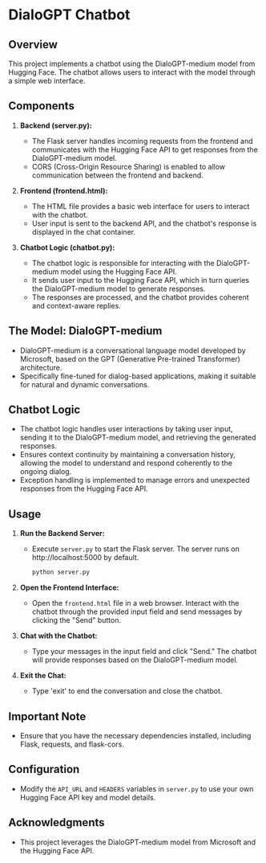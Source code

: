 # DialoGPT Chatbot

## Overview
This project implements a chatbot using the DialoGPT-medium model from Hugging Face. The chatbot allows users to interact with the model through a simple web interface.

## Components
1. **Backend (server.py):**
   - The Flask server handles incoming requests from the frontend and communicates with the Hugging Face API to get responses from the DialoGPT-medium model.
   - CORS (Cross-Origin Resource Sharing) is enabled to allow communication between the frontend and backend.

2. **Frontend (frontend.html):**
   - The HTML file provides a basic web interface for users to interact with the chatbot.
   - User input is sent to the backend API, and the chatbot's response is displayed in the chat container.

3. **Chatbot Logic (chatbot.py):**
   - The chatbot logic is responsible for interacting with the DialoGPT-medium model using the Hugging Face API.
   - It sends user input to the Hugging Face API, which in turn queries the DialoGPT-medium model to generate responses.
   - The responses are processed, and the chatbot provides coherent and context-aware replies.

## The Model: DialoGPT-medium
- DialoGPT-medium is a conversational language model developed by Microsoft, based on the GPT (Generative Pre-trained Transformer) architecture.
- Specifically fine-tuned for dialog-based applications, making it suitable for natural and dynamic conversations.

## Chatbot Logic
- The chatbot logic handles user interactions by taking user input, sending it to the DialoGPT-medium model, and retrieving the generated responses.
- Ensures context continuity by maintaining a conversation history, allowing the model to understand and respond coherently to the ongoing dialog.
- Exception handling is implemented to manage errors and unexpected responses from the Hugging Face API.

## Usage
1. **Run the Backend Server:**
   - Execute `server.py` to start the Flask server. The server runs on http://localhost:5000 by default.

     ```bash
     python server.py
     ```

2. **Open the Frontend Interface:**
   - Open the `frontend.html` file in a web browser. Interact with the chatbot through the provided input field and send messages by clicking the "Send" button.

3. **Chat with the Chatbot:**
   - Type your messages in the input field and click "Send." The chatbot will provide responses based on the DialoGPT-medium model.

4. **Exit the Chat:**
   - Type 'exit' to end the conversation and close the chatbot.

## Important Note
- Ensure that you have the necessary dependencies installed, including Flask, requests, and flask-cors.

## Configuration
- Modify the `API_URL` and `HEADERS` variables in `server.py` to use your own Hugging Face API key and model details.

## Acknowledgments
- This project leverages the DialoGPT-medium model from Microsoft and the Hugging Face API.
